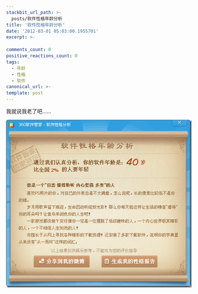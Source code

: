 ```yaml
---
stackbit_url_path: >-
  posts/软件性格年龄分析
title: '软件性格年龄分析'
date: '2012-03-01 05:03:00.1955701'
excerpt: >-
  
comments_count: 0
positive_reactions_count: 0
tags: 
  - 年龄
  - 性格
  - 软件
canonical_url: >-
template: post
---
```

<p>我就说我老了吧……</p>  <p><a href="https://raw.githubusercontent.com/Jeff-Tian/blogengine.net/master/Source/BlogEngine/BlogEngine.NET/App_Data/files/image_484.png"><img style="border-bottom: 0px; border-left: 0px; display: inline; border-top: 0px; border-right: 0px" title="软件性格年龄分析" border="0" alt="软件性格年龄分析" src="https://raw.githubusercontent.com/Jeff-Tian/blogengine.net/master/Source/BlogEngine/BlogEngine.NET/App_Data/files/image_thumb_211.png" width="517" height="457" /></a></p>